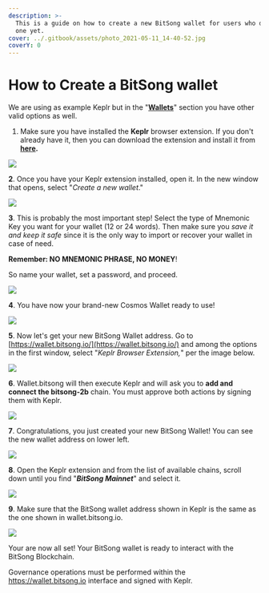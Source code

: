 ```yaml
---
description: >-
  This is a guide on how to create a new BitSong wallet for users who don't have
  one yet.
cover: ../.gitbook/assets/photo_2021-05-11_14-40-52.jpg
coverY: 0
---
```


# How to Create a BitSong wallet

We are using as example Keplr but in the "[**Wallets**](../btsg/wallets.md)" section you have other valid options as well.

1. Make sure you have installed the **Keplr** browser extension. If you don't already have it, then you can download the extension and install it from [**here**](https://chrome.google.com/webstore/detail/keplr/dmkamcknogkgcdfhhbddcghachkejeap?hl=en)**.**

![](../.gitbook/assets/Cattura.PNG)

**2**. Once you have your Keplr extension installed, open it. In the new window that opens, select "_Create a new wallet_."

![](<../.gitbook/assets/Group 318.png>)

**3**. This is probably the most important step! Select the type of Mnemonic Key you want for your wallet (12 or 24 words). Then make sure you _save it and keep it safe_ since it is the only way to import or recover your wallet in case of need.&#x20;

**Remember: NO MNEMONIC PHRASE, NO MONEY**!

So name your wallet, set a password, and proceed.



![](<../.gitbook/assets/Group 319.png>)

**4**. You have now your brand-new Cosmos Wallet ready to use!

![](<../.gitbook/assets/Group 326.png>)

**5**. Now let's get your new BitSong Wallet address. Go to [https://wallet.bitsong.io/](https://wallet.bitsong.io/) and among the options in the first window, select "_Keplr Browser Extension,_" per the image below.&#x20;

![](<../.gitbook/assets/Screenshot 2022-04-26 at 20.38.53.png>)

**6**. Wallet.bitsong will then execute Keplr and will ask you to **add and connect the bitsong-2b** chain. You must approve both actions by signing them with Keplr.

![](<../.gitbook/assets/Group 490.png>)

**7**. Congratulations, you just created your new BitSong Wallet! You can see the new wallet address on lower left.

![](<../.gitbook/assets/Group 491.png>)

**8**. Open the Keplr extension and from the list of available chains, scroll down until you find "_**BitSong Mainnet**_" and select it.

![](<../.gitbook/assets/Group 327.png>)

**9**. Make sure that the BitSong wallet address shown in Keplr is the same as the one shown in wallet.bitsong.io.

![](<../.gitbook/assets/Group 492.png>)

Your are now all set! Your BitSong wallet is ready to interact with the BitSong Blockchain.

Governance operations must be performed within the https://wallet.bitsong.io interface and signed with Keplr.
